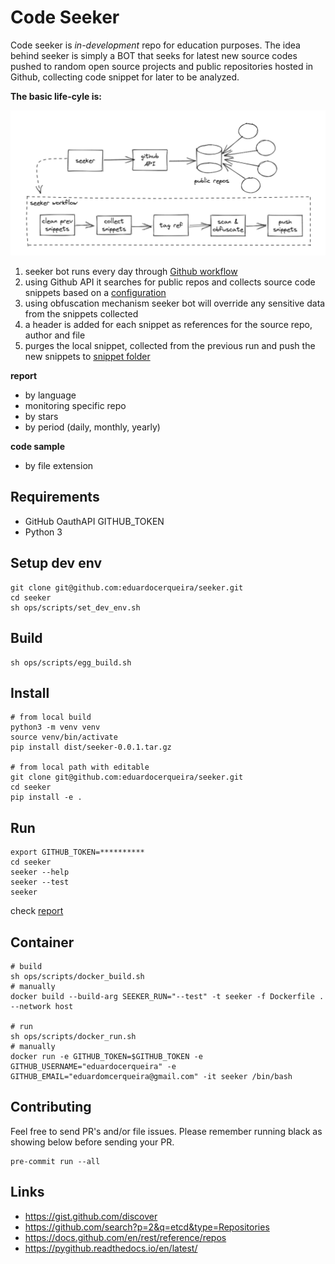 # Code Seeker

Code seeker is *in-development* repo for education purposes. The idea behind seeker is simply a BOT that seeks for
latest new source codes pushed to random open source projects and public repositories hosted in Github, collecting
code snippet for later to be analyzed.

**The basic life-cyle is:**

![workflow](docs/seeker-workflow.png)

1. seeker bot runs every day through [Github workflow](.github/workflows/run-seeker.yml)
2. using Github API it searches for public repos and collects source code snippets based on a [configuration](seeker/seeker.conf)
3. using obfuscation mechanism seeker bot will override any sensitive data from the snippets collected
4. a header is added for each snippet as references for the source repo, author and file
5. purges the local snippet, collected from the previous run and push the new snippets to [snippet folder](seeker/snippet)

**report**

* by language
* monitoring specific repo
* by stars
* by period (daily, monthly, yearly)

**code sample**

* by file extension

## Requirements
* GitHub OauthAPI GITHUB_TOKEN
* Python 3

## Setup dev env

```shell
git clone git@github.com:eduardocerqueira/seeker.git
cd seeker
sh ops/scripts/set_dev_env.sh
```

## Build

```shell
sh ops/scripts/egg_build.sh
```

## Install

```shell
# from local build
python3 -m venv venv
source venv/bin/activate
pip install dist/seeker-0.0.1.tar.gz

# from local path with editable
git clone git@github.com:eduardocerqueira/seeker.git
cd seeker
pip install -e .
```

## Run

```shell
export GITHUB_TOKEN=**********
cd seeker
seeker --help
seeker --test
seeker
```

check [report](seeker/report.txt)

## Container

```shell
# build
sh ops/scripts/docker_build.sh
# manually
docker build --build-arg SEEKER_RUN="--test" -t seeker -f Dockerfile . --network host

# run
sh ops/scripts/docker_run.sh
# manually
docker run -e GITHUB_TOKEN=$GITHUB_TOKEN -e GITHUB_USERNAME="eduardocerqueira" -e GITHUB_EMAIL="eduardomcerqueira@gmail.com" -it seeker /bin/bash
```

## Contributing

Feel free to send PR's and/or file issues. Please remember running black as showing below before sending your PR.

```shell
pre-commit run --all
```

## Links

* https://gist.github.com/discover
* https://github.com/search?p=2&q=etcd&type=Repositories
* https://docs.github.com/en/rest/reference/repos
* https://pygithub.readthedocs.io/en/latest/
